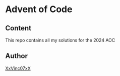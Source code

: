 # Advent of Code

## Content

This repo contains all my solutions for the 2024 AOC

## Author

[XxVinc07xX](https://github.com/XxVinc07xX)